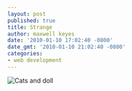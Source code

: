 ```yaml
---
layout: post
published: true
title: Strange
author: maxwell keyes
date: '2010-01-10 17:02:40 -0800'
date_gmt: '2010-01-10 21:02:40 -0800'
categories:
- web development
---
```


![Cats and doll]({{site.assets.url_prefix}}/images/posts/cats-and-doll-vintage.jpg "Cats and doll")
